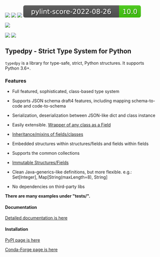 [![][travis img]][travis]
[![][docs img]][docs]
[![][coverage img]][coverage]
![pylint img]


[![][license img]][license]

[![][conda-forge img]][conda-forge]
[![][pypi img]][pypi]


## Typedpy - Strict Type System for Python

``typedpy`` is a library for type-safe, strict, Python structures. It supports Python 3.6+.

### Features

* Full featured, sophisticated, class-based type system

* Supports JSON schema draft4 features, including mapping schema-to-code and code-to-schema

* Serialization, deserialization between JSON-like dict and class instance

* Easily extensible. [Wrapper of any class as a Field](https://github.com/loyada/typedpy/tree/master/tests/test_typed_field_creator.py)

* [Inheritance/mixins of fields/classes](https://github.com/loyada/typedpy/tree/master/tests/test_inheritance.py)

* Embedded structures within structures/fields and fields within fields

* Supports the common collections

* [Immutable Structures/Fields](https://github.com/loyada/typedpy/tree/master/tests/test_immutable.py)

* Clean Java-generics-like definitions, but more flexible. e.g.: Set[Integer], Map[String(maxLength=8), String]

* No dependencies on third-party libs

**There are many examples under "tests/".**


#### Documentation

[Detailed documentation is here](http://typedpy.readthedocs.io)

#### Installation

[PyPI page is here](https://pypi.python.org/pypi/typedpy)

[Conda-Forge page is here](https://anaconda.org/conda-forge/typedpy)

[travis]:https://travis-ci.org/loyada/typedpy
[travis img]:https://travis-ci.org/loyada/typedpy.svg?branch=master

[docs img]:https://readthedocs.org/projects/typedpy/badge/?version=latest
[docs]:https://typedpy.readthedocs.io/en/latest/?badge=latest

[license]:LICENSE.txt
[license img]:https://img.shields.io/badge/License-Apache%202-blue.svg

[coverage]:https://github.com/loyada/typedpy/blob/master/coverage.txt
[coverage img]:https://raw.githubusercontent.com/loyada/typedpy/master/coverage.svg

[pylint img]:https://raw.githubusercontent.com/loyada/typedpy/master/pylint.svg

[conda-forge]:https://anaconda.org/conda-forge/typedpy/
[conda-forge img]:https://anaconda.org/conda-forge/typedpy/badges/installer/conda.svg

[pypi]:https://pypi.org/project/typedpy/
[pypi img]:https://img.shields.io/pypi/v/typedpy.svg